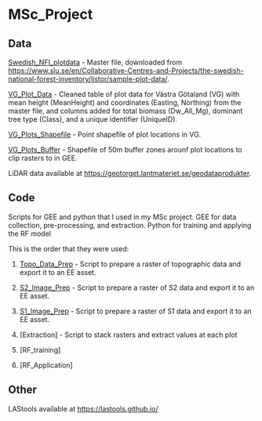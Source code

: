 # MSc_Project

## Data

[Swedish_NFI_plotdata](swe_nfi_plotdata.xlsx) - Master file, downloaded from https://www.slu.se/en/Collaborative-Centres-and-Projects/the-swedish-national-forest-inventory/listor/sample-plot-data/.

[VG_Plot_Data](VG_Plot_Data.csv) - Cleaned table of plot data for Västra Götaland (VG) with mean height (MeanHeight) and coordinates (Easting, Northing) from the master file, and columns added for total biomass (Dw_All_Mg), dominant tree type (Class), and a unique identifier (UniqueID).

[VG_Plots_Shapefile](VG_Plots.shp) - Point shapefile of plot locations in VG.

[VG_Plots_Buffer](VG_Plots_50m_Buffer.shp) - Shapefile of 50m buffer zones arounf plot locations to clip rasters to in GEE.

LiDAR data available at https://geotorget.lantmateriet.se/geodataprodukter.


## Code

Scripts for GEE and python that I used in my MSc project. GEE for data collection, pre-processing, and extraction. Python for training and applying the RF model

This is the order that they were used:

1. [Topo_Data_Prep](https://code.earthengine.google.com/7acdb906d98cd9a32054a4e1df61091e) - Script to prepare a raster of topographic data and export it to an EE asset.

2. [S2_Image_Prep](https://code.earthengine.google.com/bb425c4cdeb47f4c4a6bc7b0da602d54?noload=1) - Script to prepare a raster of S2 data and export it to an EE asset.

3. [S1_Image_Prep](https://code.earthengine.google.com/36e5c5ca990211a2b53b49531ba31705) - Script to prepare a raster of S1 data and export it to an EE asset.

4. [Extraction] - Script to stack rasters and extract values at each plot

5. [RF_training]

6. [RF_Application]


## Other

LAStools available at https://lastools.github.io/
